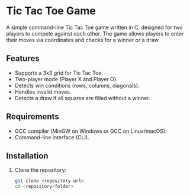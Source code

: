 # Tic Tac Toe Game

A simple command-line Tic Tac Toe game written in C, designed for two players to compete against each other. The game allows players to enter their moves via coordinates and checks for a winner or a draw.

## Features

- Supports a 3x3 grid for Tic Tac Toe.
- Two-player mode (Player X and Player O).
- Detects win conditions (rows, columns, diagonals).
- Handles invalid moves.
- Detects a draw if all squares are filled without a winner.

## Requirements

- GCC compiler (MinGW on Windows or GCC on Linux/macOS).
- Command-line interface (CLI).

## Installation

1. Clone the repository:
   ```bash
   git clone <repository-url>
   cd <repository-folder>
